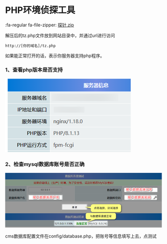 # PHP环境侦探工具

:fa-regular fa-file-zipper: [探针.zip](https://files.13aq.com/探针.zip)

解压后的tz.php文件放到网站目录中，并通过url进行访问

```
http://[你的域名]/tz.php
```

如果能正常打开的话，表示你服务器支持php程序。

### 1、查看php版本是否支持
![运行环境](./_images/16785231616bc4b2.png)

### 2、检查mysql数据库账号是否正确

![检查mysql数据库账号是否正确](./_images/202303200915650.png)

cms数据库配置文件在config/database.php，把账号等信息填写上去，点测试
